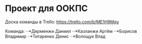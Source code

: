# Проект для ООКПС

Доска команды в Trello:
https://trello.com/b/ME1H9Mqy

Команда:
⋅⋅*Дерменжи Даниил
⋅⋅*Казланжи Артём
⋅⋅*Борисов Владимир
⋅⋅*Титаренко Денис
⋅⋅*Волощук Влад
